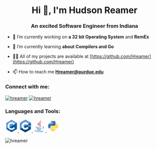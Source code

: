 <h1 align="center">Hi 👋, I'm Hudson Reamer</h1>
<h3 align="center">An excited Software Engineer from Indiana</h3>

- 🔭 I’m currently working on **a 32 bit Operating System** and **RemEx**

- 🌱 I’m currently learning **about Compilers and Go**

- 👨‍💻 All of my projects are available at [https://github.com/Hreamer](https://github.com/Hreamer)

- 📫 How to reach me **Hreamer@purdue.edu**

<h3 align="left">Connect with me:</h3>
<p align="left">
<a href="https://linkedin.com/in/hreamer" target="blank"><img align="center" src="https://raw.githubusercontent.com/rahuldkjain/github-profile-readme-generator/master/src/images/icons/Social/linked-in-alt.svg" alt="hreamer" height="30" width="40" /></a>
<a href="https://www.leetcode.com/hreamer" target="blank"><img align="center" src="https://raw.githubusercontent.com/rahuldkjain/github-profile-readme-generator/master/src/images/icons/Social/leet-code.svg" alt="hreamer" height="30" width="40" /></a>
</p>

<h3 align="left">Languages and Tools:</h3>
<p align="left"> <a href="https://www.cprogramming.com/" target="_blank" rel="noreferrer"> <img src="https://raw.githubusercontent.com/devicons/devicon/master/icons/c/c-original.svg" alt="c" width="40" height="40"/> </a> <a href="https://www.w3schools.com/cpp/" target="_blank" rel="noreferrer"> <img src="https://raw.githubusercontent.com/devicons/devicon/master/icons/cplusplus/cplusplus-original.svg" alt="cplusplus" width="40" height="40"/> </a> <a href="https://www.java.com" target="_blank" rel="noreferrer"> <img src="https://raw.githubusercontent.com/devicons/devicon/master/icons/java/java-original.svg" alt="java" width="40" height="40"/> </a> <a href="https://www.python.org" target="_blank" rel="noreferrer"> <img src="https://raw.githubusercontent.com/devicons/devicon/master/icons/python/python-original.svg" alt="python" width="40" height="40"/> </a> </p>

<p><img align="center" src="https://github-readme-stats.vercel.app/api/top-langs?username=hreamer&show_icons=true&locale=en&layout=compact" alt="hreamer" /></p>

